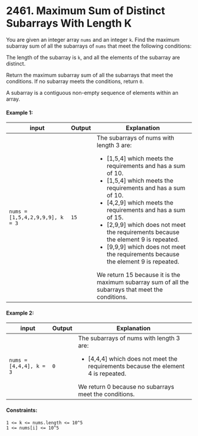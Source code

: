 # 2461. Maximum Sum of Distinct Subarrays With Length K

You are given an integer array `nums` and an integer `k`. Find the maximum subarray sum of all the subarrays of `nums` that meet the following conditions:

The length of the subarray is `k`, and all the elements of the subarray are distinct.

Return the maximum subarray sum of all the subarrays that meet the conditions. If no subarray meets the conditions, return `0`.

A subarray is a contiguous non-empty sequence of elements within an array.

#### Example 1:

| input                           | Output | Explanation                                                                                                                                                                                                                                                                                                                                                                                                                                                                                                                                |
|---------------------------------|--------|--------------------------------------------------------------------------------------------------------------------------------------------------------------------------------------------------------------------------------------------------------------------------------------------------------------------------------------------------------------------------------------------------------------------------------------------------------------------------------------------------------------------------------------------|
| `nums = [1,5,4,2,9,9,9], k = 3` | `15`   | The subarrays of nums with length 3 are: <ul><li>[1,5,4] which meets the requirements and has a sum of 10.</li><li>[1,5,4] which meets the requirements and has a sum of 10.</li><li>[4,2,9] which meets the requirements and has a sum of 15.</li><li>[2,9,9] which does not meet the requirements because the element 9 is repeated.</li><li>[9,9,9] which does not meet the requirements because the element 9 is repeated.</li></ul>We return 15 because it is the maximum subarray sum of all the subarrays that meet the conditions. |

#### Example 2:

| input                   | Output | Explanation                                                                                                                                                                                     |
|-------------------------|--------|-------------------------------------------------------------------------------------------------------------------------------------------------------------------------------------------------|
| `nums = [4,4,4], k = 3` | `0`    | The subarrays of nums with length 3 are: <ul><li>[4,4,4] which does not meet the requirements because the element 4 is repeated.</li></ul>We return 0 because no subarrays meet the conditions. |
 
#### Constraints:

`1 <= k <= nums.length <= 10^5`\
`1 <= nums[i] <= 10^5`

